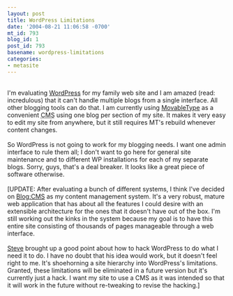 ```yaml
---
layout: post
title: WordPress Limitations
date: '2004-08-21 11:06:58 -0700'
mt_id: 793
blog_id: 1
post_id: 793
basename: wordpress-limitations
categories:
- metasite
---
```

<br />I'm evaluating <a href="http://www.wordpress.org/">WordPress</a> for my family web site and I am amazed (read: incredulous) that it can't handle multiple blogs from a single interface. All other blogging tools can do that. I am currently using <a href="http://www.movabletype.org/">MovableType</a> as a convenient <acronym title="Content Management System">CMS</acronym> using one blog per section of my site. It makes it very easy to edit my site from anywhere, but it still requires MT's rebuild whenever content changes.<br /><br />So WordPress is not going to work for my blogging needs. I want one admin interface to rule them all; I don't want to go here for general site maintenance and to different WP installations for each of my separate blogs. Sorry, guys, that's a deal breaker. It looks like a great piece of software otherwise.<br /><br />[UPDATE: After evaluating a bunch of different systems, I think I've decided on <a href="http://www.blogcms.com/">Blog:CMS</a> as my content management system. It's a very robust, mature web application that has about all the features I could desire with an extensible architecture for the ones that it doesn't have out of the box. I'm still working out the kinks in the system because my goal is to have this entire site consisting of thousands of pages manageable through a web interface.<br /><br /><a href="http://www.redmonk.net/">Steve</a> brought up a good point about how to hack WordPress to do what I need it to do. I have no doubt that his idea would work, but it doesn't feel right to me. It's shoehorning a site hierarchy into WordPress's limitations. Granted, these limitations will be eliminated in a future version but it's currently just a hack. I want my site to use a CMS as it was intended so that it will work in the future without re-tweaking to revise the hacking.]<br /><br /><br />
